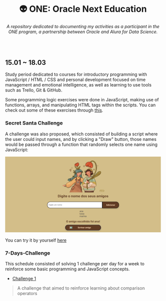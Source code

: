 <div align = "center">
    <h1>👽 ONE: Oracle Next Education</h1>
    <h6>A repository dedicated to documenting my activities as a participant in the ONE program, a partnership between Oracle and Alura for Data Science.</h6>
</div>

<br>

## 15.01 ~ 18.03

Study period dedicated to courses for introductory programming with JavaScript / HTML / CSS and personal development focused on time management and emotional intelligence, as well as learning to use tools such as Trello, Git & GitHub.

Some programming logic exercises were done in JavaScript, making use of functions, arrays, and manipulating HTML tags within the scripts. You can check out some of these exercises through [this](https://github.com/itscypriano/oracle-next-education/blob/main/exercicios-curso2.jvs).

### Secret Santa Challenge
A challenge was also proposed, which consisted of building a script where the user could input names, and by clicking a "Draw" button, those names would be passed through a function that randomly selects one name using JavaScript:

![pic](./challenge-amigo-secreto_pt-main/header/print2.png)

You can try it by yourself [here](https://itscypriano.github.io/challenge-amigosecreto-ONE/)

### 7-Days-Challenge

This schedule consisted of solving 1 challenge per day for a week to reinforce some basic programming and JavaScript concepts.

* [Challenge 1](./desafio1.js)
>A challenge that aimed to reinforce learning about comparison operators

